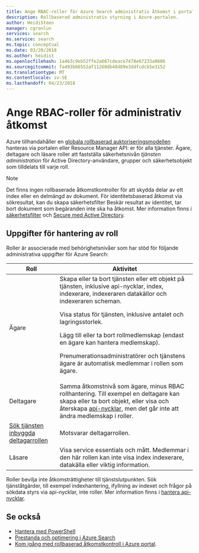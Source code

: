 ```yaml
---
title: Ange RBAC-roller för Azure Search administrativ åtkomst i portal | Microsoft Docs
description: Rollbaserad administrativ styrning i Azure-portalen.
author: HeidiSteen
manager: cgronlun
services: search
ms.service: search
ms.topic: conceptual
ms.date: 03/20/2018
ms.author: heidist
ms.openlocfilehash: 1a463c9eb52ffe2a667cdeace7478e67233a0806
ms.sourcegitcommit: fa493b66552af11260db48d89e3ddfcdcb5e3152
ms.translationtype: MT
ms.contentlocale: sv-SE
ms.lasthandoff: 04/23/2018
---
```

# <a name="set-rbac-roles-for-administrative-access"></a>Ange RBAC-roller för administrativ åtkomst

Azure tillhandahåller en [globala rollbaserad auktoriseringsmodellen](../role-based-access-control/role-assignments-portal.md) hanteras via portalen eller Resource Manager API: er för alla tjänster. Ägare, deltagare och läsare roller att fastställa säkerhetsnivån *tjänsten administration* för Active Directory-användare, grupper och säkerhetsobjekt som tilldelats till varje roll. 

> [!Note]
> Det finns ingen rollbaserade åtkomstkontroller för att skydda delar av ett index eller en delmängd av dokument. För identitetsbaserad åtkomst via sökresultat, kan du skapa säkerhetsfilter Beskär resultat av identitet, tar bort dokument som begäranden inte ska ha åtkomst. Mer information finns i [säkerhetsfilter](search-security-trimming-for-azure-search.md) och [Secure med Active Directory](search-security-trimming-for-azure-search-with-aad.md).

## <a name="management-tasks-by-role"></a>Uppgifter för hantering av roll

Roller är associerade med behörighetsnivåer som har stöd för följande administrativa uppgifter för Azure Search:

| Roll | Aktivitet |
| --- | --- |
| Ägare |Skapa eller ta bort tjänsten eller ett objekt på tjänsten, inklusive api-nycklar, index, indexerare, indexeraren datakällor och indexeraren scheman.<p>Visa status för tjänsten, inklusive antalet och lagringsstorlek.<p>Lägg till eller ta bort rollmedlemskap (endast en ägare kan hantera medlemskap).<p>Prenumerationsadministratörer och tjänstens ägare är automatisk medlemmar i rollen som ägare. |
| Deltagare |Samma åtkomstnivå som ägare, minus RBAC rollhantering. Till exempel en deltagare kan skapa eller ta bort objekt, eller visa och återskapa [api-nycklar](search-security-api-keys.md), men det går inte att ändra medlemskap i roller. |
| [Sök tjänsten inbyggda deltagarrollen](https://docs.microsoft.com/azure/role-based-access-control/built-in-roles#search-service-contributor) | Motsvarar deltagarrollen. |
| Läsare |Visa service essentials och mått. Medlemmar i den här rollen kan inte visa index indexerare, datakälla eller viktig information.  |

Roller bevilja inte åtkomsträttigheter till tjänstslutpunkten. Sök tjänståtgärder, till exempel indexhantering, ifyllning av indexet och frågor på sökdata styrs via api-nycklar, inte roller. Mer information finns i [hantera api-nycklar](search-security-api-keys.md).

## <a name="see-also"></a>Se också

+ [Hantera med PowerShell](search-manage-powershell.md) 
+ [Prestanda och optimering i Azure Search](search-performance-optimization.md)
+ [Kom igång med rollbaserad åtkomstkontroll i Azure portal](../role-based-access-control/overview.md).